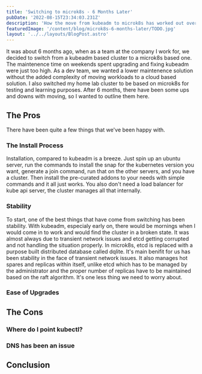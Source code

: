 ```yaml
---
title: 'Switching to microk8s - 6 Months Later'
pubDate: '2022-08-15T23:34:03.231Z'
description: 'How the move from kubeadm to microk8s has worked out over the last 6 months'
featuredImage: '/content/blog/microk8s-6-months-later/TODO.jpg'
layout: '../../layouts/BlogPost.astro'
---
```


It was about 6 months ago, when as a team at the company I work for, we decided to switch from a kubeadm based cluster to a microk8s based one. The maintenence time on weekends spent upgrading and fixing kubeadm were just too high. As a dev team, we wanted a lower maintenence solution without the added complexity of moving workloads to a cloud based solution. I also switched my home lab cluster to be based on microk8s for testing and learning purposes. After 6 months, there have been some ups and downs with moving, so I wanted to outline them here.

## The Pros
There have been quite a few things that we've been happy with.

### The Install Process
Installation, compared to kubeadm is a breeze. Just spin up an ubuntu server, run the commands to install the snap for the kubernetes version you want, generate a join command, run that on the other servers, and you have a cluster. Then install the pre-curated addons to your needs with simple commands and it all just works. You also don't need a load balancer for kube api server, the cluster manages all that internally.

### Stability
To start, one of the best things that have come from switching has been stability. With kubeadm, especialy early on, there would be mornings when I would come in to work and would find the cluster in a broken state. It was almost always due to transient network issues and etcd getting corrupted and not handling the situation properly. In microk8s, etcd is replaced with a purpose built distributed database called dqlite. It's main benifit for us has been stability in the face of transient network issues. It also manages hot spares and replicas within itself, unlike etcd which has to be managed by the administrator and the proper number of replicas have to be maintained based on the raft algorithm. It's one less thing we need to worry about.  

### Ease of Upgrades

## The Cons

### Where do I point kubectl?

### DNS has been an issue

## Conclusion
